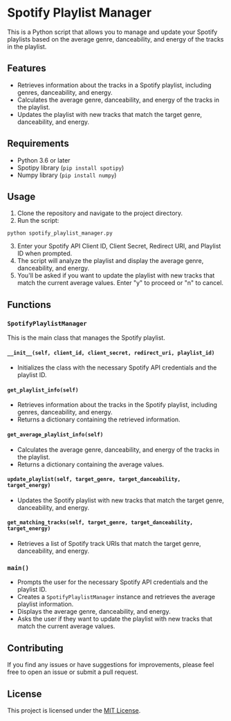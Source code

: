 # Spotify Playlist Manager

This is a Python script that allows you to manage and update your Spotify playlists based on the average genre, danceability, and energy of the tracks in the playlist.

## Features

- Retrieves information about the tracks in a Spotify playlist, including genres, danceability, and energy.
- Calculates the average genre, danceability, and energy of the tracks in the playlist.
- Updates the playlist with new tracks that match the target genre, danceability, and energy.

## Requirements

- Python 3.6 or later
- Spotipy library (`pip install spotipy`)
- Numpy library (`pip install numpy`)

## Usage

1. Clone the repository and navigate to the project directory.
2. Run the script:

```
python spotify_playlist_manager.py
```

3. Enter your Spotify API Client ID, Client Secret, Redirect URI, and Playlist ID when prompted.
4. The script will analyze the playlist and display the average genre, danceability, and energy.
5. You'll be asked if you want to update the playlist with new tracks that match the current average values. Enter "y" to proceed or "n" to cancel.

## Functions

### `SpotifyPlaylistManager`

This is the main class that manages the Spotify playlist.

#### `__init__(self, client_id, client_secret, redirect_uri, playlist_id)`
- Initializes the class with the necessary Spotify API credentials and the playlist ID.

#### `get_playlist_info(self)`
- Retrieves information about the tracks in the Spotify playlist, including genres, danceability, and energy.
- Returns a dictionary containing the retrieved information.

#### `get_average_playlist_info(self)`
- Calculates the average genre, danceability, and energy of the tracks in the playlist.
- Returns a dictionary containing the average values.

#### `update_playlist(self, target_genre, target_danceability, target_energy)`
- Updates the Spotify playlist with new tracks that match the target genre, danceability, and energy.

#### `get_matching_tracks(self, target_genre, target_danceability, target_energy)`
- Retrieves a list of Spotify track URIs that match the target genre, danceability, and energy.

### `main()`
- Prompts the user for the necessary Spotify API credentials and the playlist ID.
- Creates a `SpotifyPlaylistManager` instance and retrieves the average playlist information.
- Displays the average genre, danceability, and energy.
- Asks the user if they want to update the playlist with new tracks that match the current average values.

## Contributing

If you find any issues or have suggestions for improvements, please feel free to open an issue or submit a pull request.

## License

This project is licensed under the [MIT License](LICENSE).
